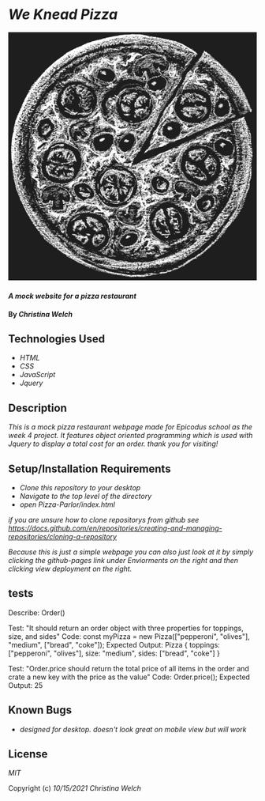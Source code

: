 # _We Knead Pizza_

 <img src="img/chalk-drawing-pizza.png" alt="picture of a pizza">

#### _A mock website for a pizza restaurant_

#### By _**Christina Welch**_

## Technologies Used

* _HTML_
* _CSS_
* _JavaScript_
* _Jquery_

## Description

_This is a mock pizza restaurant webpage made for Epicodus school as the week 4 project. It features object oriented programming which is used with Jquery to display a total cost for an order. thank you for visiting!_

## Setup/Installation Requirements

* _Clone this repository to your desktop_
* _Navigate to the top level of the directory_
* _open Pizza-Parlor/index.html_

_if you are unsure how to clone repositorys from github see https://docs.github.com/en/repositories/creating-and-managing-repositories/cloning-a-repository_

_Because this is just a simple webpage you can also just look at it by simply clicking the github-pages link under Enviorments on the right and then clicking view deployment on the right._

## tests

Describe: Order()

Test: "It should return an order object with three properties for toppings, size, and sides"
Code: const myPizza = new Pizza(["pepperoni", "olives"], "medium", ["bread", "coke"]);
Expected Output: Pizza { toppings: ["pepperoni", "olives"], size: "medium", sides: ["bread", "coke"] }

Test: "Order.price should return the total price of all items in the order and crate a new key with the price as the value"
Code: Order.price();
Expected Output: 25

## Known Bugs

* _designed for desktop. doesn't look great on mobile view but will work_

## License

_MIT_

Copyright (c) _10/15/2021_ _Christina Welch_